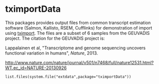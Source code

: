 # tximportData

This packages provides output files from common transcript estimation
software (Salmon, Kallisto, RSEM, Cufflinks) for demonstration of
import using [tximport](http://github.com/mikelove/tximport).
The files are a subset of 6 samples from the
GEUVADIS project. The citation for the GEUVADIS project is:

Lappalainen et al, "Transcriptome and genome sequencing uncovers functional variation in
humans", *Nature*, 2013.

http://www.nature.com/nature/journal/v501/n7468/full/nature12531.html?WT.ec_id=NATURE-20130926

```
list.files(system.file("extdata",package="tximportData"))
```

